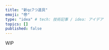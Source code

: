 ```yaml
---
title: "新qc7つ道具"
emoji: "😎"
type: "idea" # tech: 技術記事 / idea: アイデア
topics: []
published: false
---
```


WIP